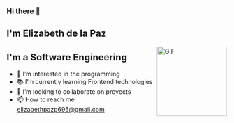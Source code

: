 ### Hi there 👋<h2> I'm Elizabeth de la Paz</h2>

<img align="right" alt="GIF" height="160px" src="https://media.giphy.com/media/Ho8klqe5oPLa8g6BNe/giphy.gif" />

## I'm a Software Engineering 

- 👀 I’m interested in the programming
- 📚 I’m currently learning Frontend technologies
- 💞️ I’m looking to collaborate on proyects
- 📫 How to reach me  elizabethpazp695@gmail.com

<!---
elizabthpazp/elizabthpazp is a ✨ special ✨ repository because its `README.md` (this file) appears on your GitHub profile.
You can click the Preview link to take a look at your changes.
--->
